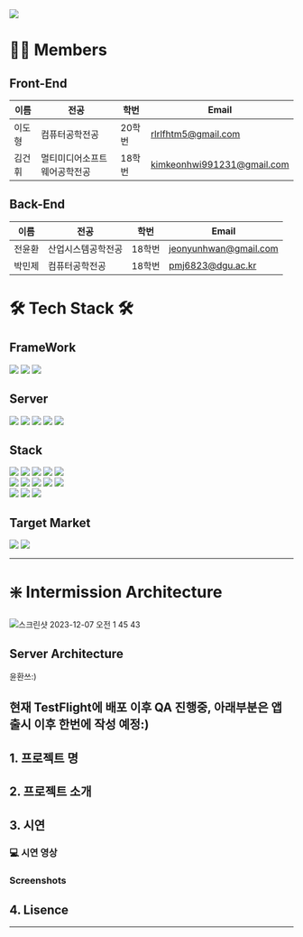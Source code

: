 <div><img src="https://capsule-render.vercel.app/api?type=waving&color=0:99cc99,100:009630&height=200&section=header&text=Intermission&fontSize=90" /></div>


# 👋🏻 Members

## Front-End

| 이름                                         | 전공           | 학번   | Email                |
| -------------------------------------------- | -------------- | ------ | -------------------- |
| 이도형      | 컴퓨터공학전공 | 20학번 | rlrlfhtm5@gmail.com 
| 김건휘 | 멀티미디어소프트웨어공학전공     | 18학번 |  kimkeonhwi991231@gmail.com

##  Back-End

| 이름                                      | 전공           | 학번   | Email               |
| ----------------------------------------- | -------------- | ------ | ------------------- |
| 전윤환      | 산업시스템공학전공 | 18학번 | jeonyunhwan@gmail.com 
| 박민제 | 컴퓨터공학전공     | 18학번 |  pmj6823@dgu.ac.kr

# 🛠️ Tech Stack 🛠️

## FrameWork

<div>
    <img src="https://img.shields.io/badge/Flutter-02569B?style=for-the-badge&logo=flutter&logoColor=white"/>
    <img src="https://img.shields.io/badge/React-20232A?style=for-the-badge&logo=react&logoColor=61DAFB"/>
    <img src="https://img.shields.io/badge/Spring Boot-6DB33F?style=for-the-badge&logo=Spring Boot&logoColor=white"/>
</div>

## Server

<div>
    <img src="https://img.shields.io/badge/docker-%230db7ed.svg?style=for-the-badge&logo=docker&logoColor=white"/>
    <img src="https://img.shields.io/badge/redis-%23DD0031.svg?&style=for-the-badge&logo=redis&logoColor=white"/>
    <img src="https://img.shields.io/badge/AWS-%23FF9900.svg?style=for-the-badge&logo=amazon-aws&logoColor=white"/>
    <img src="https://img.shields.io/badge/nginx-%23009639.svg?style=for-the-badge&logo=nginx&logoColor=white/">
    <img src="https://img.shields.io/badge/Google_Cloud-4285F4?style=for-the-badge&logo=google-cloud&logoColor=white/">
</div>

## Stack

<div>
    <!-- Language 추가 -->
    <img src="https://img.shields.io/badge/Dart-0175C2?style=for-the-badge&logo=dart&logoColor=white"/>
    <img src="https://img.shields.io/badge/Java-ED8B00?style=for-the-badge&logo=openjdk&logoColor=white"/>
    <img src="https://img.shields.io/badge/html5-%23E34F26.svg?style=for-the-badge&logo=html5&logoColor=white"/>
    <img src="https://img.shields.io/badge/css3-%231572B6.svg?style=for-the-badge&logo=css3&logoColor=white/">
    <img src="https://img.shields.io/badge/JavaScript-F7DF1E?style=for-the-badge&logo=JavaScript&logoColor=white">
    <br>
    <!-- Backend 추가 -->
    <img src="https://img.shields.io/badge/JPA-6DB33F?style=for-the-badge&logo=Spring Boot&logoColor=white" />
    <img src="https://img.shields.io/badge/Spring_Security-6DB33F?style=for-the-badge&logo=Spring-Security&logoColor=white"/>
    <img src="https://img.shields.io/badge/json%20web%20tokens-323330?style=for-the-badge&logo=json-web-tokens&logoColor=pink"/>
    <img src="https://img.shields.io/badge/Hibernate-59666C?style=for-the-badge&logo=Hibernate&logoColor=white" />
    <img src="https://img.shields.io/badge/MySQL-005C84?style=for-the-badge&logo=mysql&logoColor=white"/>
    <br>
    <!-- 나머지 추가 -->
    <img src="https://img.shields.io/badge/Firebase-FFCA28?style=for-the-badge&logo=firebase&logoColor=black"/>
    <img src="https://img.shields.io/badge/http-0.13.6-red?style=for-the-badge"/>
    <img src="https://img.shields.io/badge/uuid-3.0.7-blue?style=for-the-badge"/>
</div>

## Target Market

<div>
  
  <img src="https://img.shields.io/badge/App_Store-0D96F6?style=for-the-badge&logo=app-store&logoColor=white"/>
  <img src="https://img.shields.io/badge/Google_Play-414141?style=for-the-badge&logo=google-play&logoColor=white/">

<div>


---


# ❇️ Intermission Architecture
![스크린샷 2023-12-07 오전 1 45 43](https://github.com/GrowthHelper-Intermission/.github/assets/106448279/8c300134-5a09-4662-b31a-814281d56e13)

## Server Architecture
윤환쓰:)

현재 TestFlight에 배포 이후 QA 진행중, 아래부분은 앱 출시 이후 한번에 작성 예정:)
---

## 1. 프로젝트 명

## 2. 프로젝트 소개

## 3. 시연

### 💻 시연 영상

### Screenshots

## 4. Lisence
---
